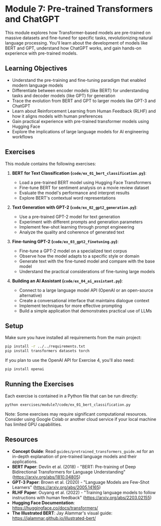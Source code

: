 # Module 7: Pre-trained Transformers and ChatGPT

This module explores how Transformer-based models are pre-trained on massive datasets and fine-tuned for specific tasks, revolutionizing natural language processing. You'll learn about the development of models like BERT and GPT, understand how ChatGPT works, and gain hands-on experience with pre-trained models.

## Learning Objectives

- Understand the pre-training and fine-tuning paradigm that enabled modern language models
- Differentiate between encoder models (like BERT) for understanding tasks and decoder models (like GPT) for generation
- Trace the evolution from BERT and GPT to larger models like GPT-3 and ChatGPT
- Learn about Reinforcement Learning from Human Feedback (RLHF) and how it aligns models with human preferences
- Gain practical experience with pre-trained transformer models using Hugging Face
- Explore the implications of large language models for AI engineering workflows

## Exercises

This module contains the following exercises:

1. **BERT for Text Classification (`code/ex_01_bert_classification.py`)**:

   - Load a pre-trained BERT model using Hugging Face Transformers
   - Fine-tune BERT for sentiment analysis on a movie review dataset
   - Evaluate the model's performance and interpret results
   - Explore BERT's contextual word representations

2. **Text Generation with GPT-2 (`code/ex_02_gpt2_generation.py`)**:

   - Use a pre-trained GPT-2 model for text generation
   - Experiment with different prompts and generation parameters
   - Implement few-shot learning through prompt engineering
   - Analyze the quality and coherence of generated text

3. **Fine-tuning GPT-2 (`code/ex_03_gpt2_finetuning.py`)**:

   - Fine-tune a GPT-2 model on a specialized text corpus
   - Observe how the model adapts to a specific style or domain
   - Generate text with the fine-tuned model and compare with the base model
   - Understand the practical considerations of fine-tuning large models

4. **Building an AI Assistant (`code/ex_04_ai_assistant.py`)**:
   - Connect to a large language model API (OpenAI or an open-source alternative)
   - Create a conversational interface that maintains dialogue context
   - Implement techniques for more effective prompting
   - Build a simple application that demonstrates practical use of LLMs

## Setup

Make sure you have installed all requirements from the main project:

```bash
pip install -r ../../requirements.txt
pip install transformers datasets torch
```

If you plan to use the OpenAI API for Exercise 4, you'll also need:

```bash
pip install openai
```

## Running the Exercises

Each exercise is contained in a Python file that can be run directly:

```bash
python exercises/module7/code/ex_01_bert_classification.py
```

Note: Some exercises may require significant computational resources. Consider using Google Colab or another cloud service if your local machine has limited GPU capabilities.

## Resources

- **Concept Guide**: Read `guides/pretrained_transformers_guide.md` for an in-depth explanation of pre-trained language models and their applications.
- **BERT Paper**: Devlin et al. (2018) - "BERT: Pre-training of Deep Bidirectional Transformers for Language Understanding" (https://arxiv.org/abs/1810.04805)
- **GPT-3 Paper**: Brown et al. (2020) - "Language Models are Few-Shot Learners" (https://arxiv.org/abs/2005.14165)
- **RLHF Paper**: Ouyang et al. (2022) - "Training language models to follow instructions with human feedback" (https://arxiv.org/abs/2203.02155)
- **Hugging Face Documentation**: https://huggingface.co/docs/transformers/
- **The Illustrated BERT**: Jay Alammar's visual guide: https://jalammar.github.io/illustrated-bert/

